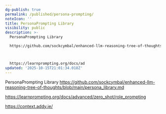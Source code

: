 ```yaml
---
dg-publish: true
permalink: /published/persona-prompting/
noteIcon: ''
title: PersonaPrompting Library
visibility: public
description: >-
  PersonaPrompting Library

  https://github.com/sockcymbal/enhanced-llm-reasoning-tree-of-thoughts/blob/main/persona_library.md



  https://learnprompting.org/docs/ad
updated: '2025-10-15T21:01:34.018Z'
---
```


PersonaPrompting Library
https://github.com/sockcymbal/enhanced-llm-reasoning-tree-of-thoughts/blob/main/persona_library.md


https://learnprompting.org/docs/advanced/zero_shot/role_prompting 

https://context.addy.ie/

